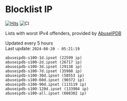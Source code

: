 # Blocklist IP

[![Hits](https://hits.seeyoufarm.com/api/count/incr/badge.svg?url=https%3A%2F%2Fgithub.com%2Fborestad%2Fblocklist-ip%2F&count_bg=%2379C83D&title_bg=%23555555&icon=&icon_color=%23E7E7E7&title=hits&edge_flat=false)](https://hits.seeyoufarm.com)  ![CI](https://img.shields.io/github/workflow/status/borestad/blocklist-ip/CI?style=flat-square)

Lists with worst IPv4 offenders, provided by [AbuseIPDB](https://www.abuseipdb.com/)

<!-- FOOTER-PLACEHOLDER -->
Updated every 5 hours<br>
Last update: `2024-08-20 - 05:21:19`
```
abuseipdb-s100-1d.ipset (22599 ip)
abuseipdb-s100-2d.ipset (26717 ip)
abuseipdb-s100-3d.ipset (29138 ip)
abuseipdb-s100-7d.ipset (35988 ip)
abuseipdb-s100-30d.ipset (58553 ip)
abuseipdb-s100-60d.ipset (90372 ip)
abuseipdb-s100-90d.ipset (113119 ip)
abuseipdb-s100-120d.ipset (133904 ip)
abuseipdb-s100-all.ipset (608302 ip)
```

